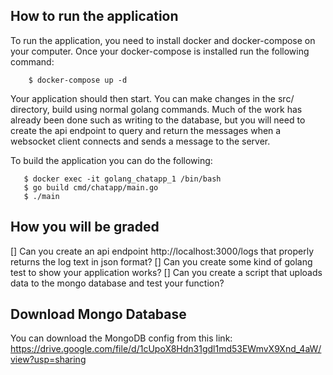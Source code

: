## How to run the application

To run the application, you need to install docker and docker-compose on your computer. Once your docker-compose is installed run the following command:

```
    $ docker-compose up -d
```

Your application should then start. You can make changes in the src/ directory, build using normal golang commands. Much of the work has already been done such as writing to the database, but you will need to create
the api endpoint to query and return the messages when a websocket client connects and sends a message to the server.

To build the application you can do the following:

```
   $ docker exec -it golang_chatapp_1 /bin/bash
   $ go build cmd/chatapp/main.go
   $ ./main
```

## How you will be graded

[] Can you create an api endpoint http://localhost:3000/logs that properly returns the log text in json format?
[] Can you create some kind of golang test to show your application works?
[] Can you create a script that uploads data to the mongo database and test your function?


## Download Mongo Database
You can download the MongoDB config from this link:
https://drive.google.com/file/d/1cUpoX8Hdn31gdl1md53EWmvX9Xnd_4aW/view?usp=sharing